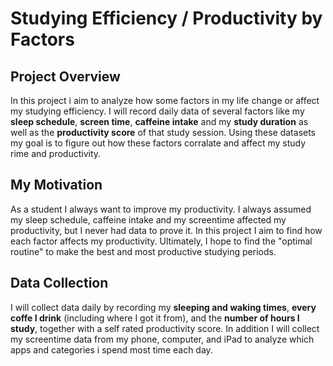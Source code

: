 # Studying Efficiency / Productivity by Factors

## Project Overview 

In this project i aim to analyze how some factors in my life change or affect my studying efficiency. I will record daily data of several factors like my **sleep schedule**, **screen time**, **caffeine intake** and my **study duration** as well as the **productivity score** of that study session. 
Using these datasets my goal is to figure out how these factors corralate and affect my study rime and productivity. 


## My Motivation 

As a student I always want to improve my productivity. I always assumed my sleep schedule, caffeine intake and my screentime affected my productivity, but I never had data to prove it.
In this project I aim to find how each factor affects my productivity. 
Ultimately, I hope to find the "optimal routine" to make the best and most productive studying periods. 


## Data Collection 
  I will collect data daily by recording my **sleeping and waking times**, **every coffe I drink** (including where I got it from), and the **number of hours I study**, together with a self rated productivity score.
  In addition I will collect my screentime data from my phone, computer, and iPad to analyze which apps and categories i spend most time each day. 
